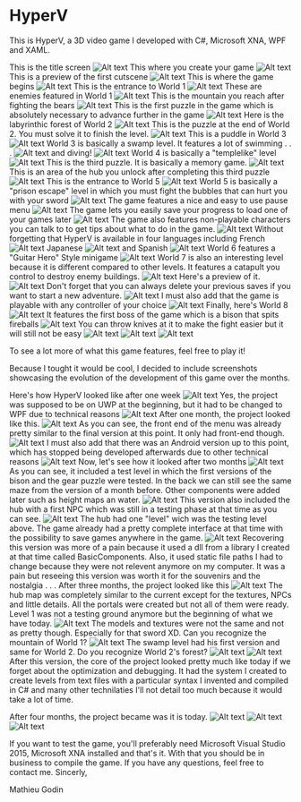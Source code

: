 # HyperV
This is HyperV, a 3D video game I developed with C#, Microsoft XNA, WPF and XAML.

This is the title screen
![Alt text](/Screenshots/TitleScreen.png?raw=true)
This where you create your game
![Alt text](/Screenshots/LoadGame.png?raw=true)
This is a preview of the first cutscene
![Alt text](/Screenshots/Popup.png?raw=true)
This is where the game begins
![Alt text](/Screenshots/Beginning.png?raw=true)
This is the entrance to World 1
![Alt text](/Screenshots/World1Entrance.png?raw=true)
These are enemies featured in World 1
![Alt text](/Screenshots/World1Bears.png?raw=true)
This is the mountain you reach after fighting the bears
![Alt text](/Screenshots/World1Mountain.png?raw=true)
This is the first puzzle in the game which is absolutely necessary to advance further in the game
![Alt text](/Screenshots/FirstPuzzle.png?raw=true)
Here is the labyrinthic forest of World 2
![Alt text](/Screenshots/World2.png?raw=true)
This is the puzzle at the end of World 2. You must solve it to finish the level.
![Alt text](/Screenshots/SecondPuzzle.png?raw=true)
This is a puddle in World 3
![Alt text](/Screenshots/World3.png?raw=true)
World 3 is basically a swamp level. It features a lot of swimming . . .
![Alt text](/Screenshots/World3Swimming.png?raw=true)
and diving!
![Alt text](/Screenshots/World3Underwater.png?raw=true)
World 4 is basically a "templelike" level
![Alt text](/Screenshots/World4.png?raw=true)
This is the third puzzle. It is basically a memory game.
![Alt text](/Screenshots/ThirdPuzzle.png?raw=true)
This is an area of the hub you unlock after completing this third puzzle
![Alt text](/Screenshots/Hub.png?raw=true)
This is the entrance to World 5
![Alt text](/Screenshots/World5Entrance.png?raw=true)
World 5 is basically a "prison escape" level in which you must fight the bubbles that can hurt you with your sword
![Alt text](/Screenshots/World5.png?raw=true)
The game features a nice and easy to use pause menu
![Alt text](/Screenshots/PauseMenu.png?raw=true)
The game lets you easily save your progress to load one of your games later
![Alt text](/Screenshots/LoadGames.png?raw=true)
The game also features non-playable characters you can talk to to get tips about what to do in the game.
![Alt text](/Screenshots/TalktoCharacter.png?raw=true)
Without forgetting that HyperV is available in four languages including French
![Alt text](/Screenshots/AvailableinFrench.png?raw=true)
Japanese
![Alt text](/Screenshots/AvailableinJapanese.png?raw=true)
and Spanish
![Alt text](/Screenshots/AvailableinSpanish.png?raw=true)
World 6 features a "Guitar Hero" Style minigame
![Alt text](/Screenshots/World6Minigame.png?raw=true)
World 7 is also an interesting level because it is different compared to other levels. It features a catapult you control to destroy enemy buildings.
![Alt text](/Screenshots/World7Entrance.png?raw=true)
Here's a preview of it.
![Alt text](/Screenshots/World7Preview.png?raw=true)
Don't forget that you can always delete your previous saves if you want to start a new adventure.
![Alt text](/Screenshots/DeleteGame.png?raw=true)
I must also add that the game is playable with any controller of your choice
![Alt text](/Screenshots/Controller.png?raw=true)
Finally, here's World 8
![Alt text](/Screenshots/World8.png?raw=true)
It features the first boss of the game which is a bison that spits fireballs
![Alt text](/Screenshots/FireBall.png?raw=true)
You can throw knives at it to make the fight easier but it will still not be easy
![Alt text](/Screenshots/KnivesAgainstBoss.png?raw=true)
![Alt text](/Screenshots/FightingAgainsttheBoss.png?raw=true)
![Alt text](/Screenshots/GameOver.png?raw=true)

To see a lot more of what this game features, feel free to play it!

Because I tought it would be cool, I decided to include screenshots showcasing the evolution of the development of this game over the months.

Here's how HyperV looked like after one week
![Alt text](/Screenshots/Untitled.png?raw=true)
Yes, the project was supposed to be on UWP at the beginning, but it had to be changed to WPF due to technical reasons
![Alt text](/Screenshots/Untitled1.png?raw=true)
After one month, the project looked like this.
![Alt text](/Screenshots/Untitled2.png?raw=true)
As you can see, the front end of the menu was already pretty similar to the final version at this point. It only had front-end though.
![Alt text](/Screenshots/Untitled4.png?raw=true)
I must also add that there was an Android version up to this point, which has stopped being developed afterwards due to other technical reasons
![Alt text](/Screenshots/Untitled3.png?raw=true)
Now, let's see how it looked after two months
![Alt text](/Screenshots/Untitled5.png?raw=true)
As you can see, it included a test level in which the first versions of the bison and the gear puzzle were tested. In the back we can still see the same maze from the version of a month before. Other components were added later such as height maps an water.
![Alt text](/Screenshots/Untitled6.png?raw=true)
This version also included the hub with a first NPC which was still in a testing phase at that time as you can see.
![Alt text](/Screenshots/Untitled7.png?raw=true)
The hub had one "level" wich was the testing level above. The game already had a pretty complete interface at that time with the possibility to save games anywhere in the game.
![Alt text](/Screenshots/Untitled8.png?raw=true)
Recovering this version was more of a pain because it used a dll from a library I created at that time called BasicComponents. Also, it used static file paths I had to change because they were not relevent anymore on my computer. It was a pain but reseeing this version was worth it for the souvenirs and the nostalgia . . .
After three months, the project looked like this
![Alt text](/Screenshots/Untitled9.png?raw=true)
The hub map was completely similar to the current except for the textures, NPCs and little details. All the portals were created but not all of them were ready. Level 1 was not a testing ground anymore but the beginning of what we have today.
![Alt text](/Screenshots/Untitled10.png?raw=true)
The models and textures were not the same and not as pretty though. Especially for that sword XD. Can you recognize the mountain of World 1?
![Alt text](/Screenshots/Untitled11.png?raw=true)
The swamp level had his first version and same for World 2. Do you recognize World 2's forest?
![Alt text](/Screenshots/Untitled12.png?raw=true)
![Alt text](/Screenshots/Untitled13.png?raw=true)
After this version, the core of the project looked pretty much like today if we forget about the optimization and debugging. It had the system I created to create levels from text files with a particular syntax I invented and compiled in C# and many other technilaties I'll not detail too much because it would take a lot of time.

After four months, the project became was it is today.
![Alt text](/Screenshots/Untitled14.png?raw=true)
![Alt text](/Screenshots/Untitled15.png?raw=true)
![Alt text](/Screenshots/Untitled16.png?raw=true)

If you want to test the game, you'll preferably need Microsoft Visual Studio 2015, Microsoft XNA installed and that's it. With that you should be in business to compile the game. If you have any questions, feel free to contact me.
Sincerly,

Mathieu Godin
